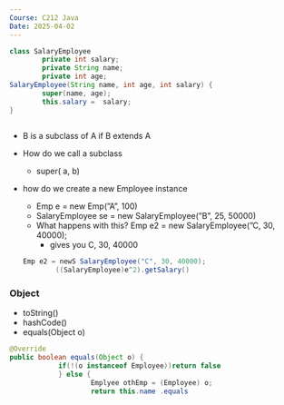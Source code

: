 ```yaml
---
Course: C212 Java
Date: 2025-04-02
---
```

```Java
class SalaryEmployee
		private int salary;
		private String name;
		private int age;
SalaryEmployee(String name, int age, int salary) {
		super(name, age);
		this.salary =  salary;
}
		
```

- B is a subclass of A if B extends A
- How do we call a subclass
    - super( a, b)
- how do we create a new Employee instance
    
    - Emp e = new Emp(”A”, 100)
    - SalaryEmployee se = new SalaryEmployee(”B”, 25, 50000)
    - What happens with this? Emp e2 = new SalaryEmployee(”C, 30, 40000);
        - gives you C, 30, 40000
    
      
    
    ```Java
    Emp e2 = newS SalaryEmployee("C", 30, 40000);
    		((SalaryEmployee)e^2).getSalary()
    ```
    

### Object

- toString()
- hashCode()
- equals(Object o)

```Java
@Override
public boolean equals(Object o) {
			if(!(o instanceof Employee))return false
			} else {
					Emplyee othEmp = (Employee) o;
					return this.name .equals
```